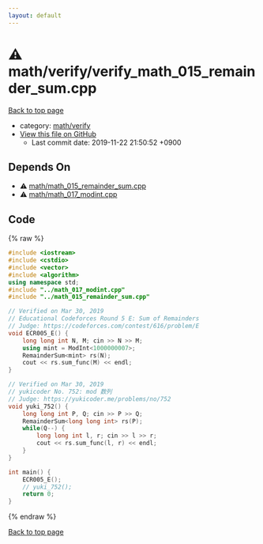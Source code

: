 ```yaml
---
layout: default
---
```


<!-- mathjax config similar to math.stackexchange -->
<script type="text/javascript" async
  src="https://cdnjs.cloudflare.com/ajax/libs/mathjax/2.7.5/MathJax.js?config=TeX-MML-AM_CHTML">
</script>
<script type="text/x-mathjax-config">
  MathJax.Hub.Config({
    TeX: { equationNumbers: { autoNumber: "AMS" }},
    tex2jax: {
      inlineMath: [ ['$','$'] ],
      processEscapes: true
    },
    "HTML-CSS": { matchFontHeight: false },
    displayAlign: "left",
    displayIndent: "2em"
  });
</script>

<script type="text/javascript" src="https://cdnjs.cloudflare.com/ajax/libs/jquery/3.4.1/jquery.min.js"></script>
<script src="https://cdn.jsdelivr.net/npm/jquery-balloon-js@1.1.2/jquery.balloon.min.js" integrity="sha256-ZEYs9VrgAeNuPvs15E39OsyOJaIkXEEt10fzxJ20+2I=" crossorigin="anonymous"></script>
<script type="text/javascript" src="../../../assets/js/copy-button.js"></script>
<link rel="stylesheet" href="../../../assets/css/copy-button.css" />


# :warning: math/verify/verify_math_015_remainder_sum.cpp
<a href="../../../index.html">Back to top page</a>

* category: <a href="../../../index.html#8a171886c06d04ba11b1e6cabfe6b499">math/verify</a>
* <a href="{{ site.github.repository_url }}/blob/master/math/verify/verify_math_015_remainder_sum.cpp">View this file on GitHub</a>
    - Last commit date: 2019-11-22 21:50:52 +0900




## Depends On
* :warning: <a href="../math_015_remainder_sum.cpp.html">math/math_015_remainder_sum.cpp</a>
* :warning: <a href="../math_017_modint.cpp.html">math/math_017_modint.cpp</a>


## Code
{% raw %}
```cpp
#include <iostream>
#include <cstdio>
#include <vector>
#include <algorithm>
using namespace std;
#include "../math_017_modint.cpp"
#include "../math_015_remainder_sum.cpp"

// Verified on Mar 30, 2019
// Educational Codeforces Round 5 E: Sum of Remainders
// Judge: https://codeforces.com/contest/616/problem/E
void ECR005_E() {
    long long int N, M; cin >> N >> M;
    using mint = ModInt<1000000007>;
    RemainderSum<mint> rs(N);
    cout << rs.sum_func(M) << endl;
}

// Verified on Mar 30, 2019
// yukicoder No. 752: mod 数列
// Judge: https://yukicoder.me/problems/no/752
void yuki_752() {
    long long int P, Q; cin >> P >> Q;
    RemainderSum<long long int> rs(P);
    while(Q--) {
        long long int l, r; cin >> l >> r;
        cout << rs.sum_func(l, r) << endl;
    }
}

int main() {
    ECR005_E();
    // yuki_752();
    return 0;
}

```
{% endraw %}

<a href="../../../index.html">Back to top page</a>

